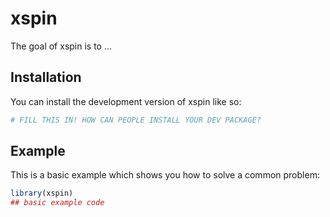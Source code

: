 
# xspin

<!-- badges: start -->
<!-- badges: end -->

The goal of xspin is to ...

## Installation

You can install the development version of xspin like so:

``` r
# FILL THIS IN! HOW CAN PEOPLE INSTALL YOUR DEV PACKAGE?
```

## Example

This is a basic example which shows you how to solve a common problem:

``` r
library(xspin)
## basic example code
```

